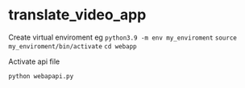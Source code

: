 # translate_video_app

Create virtual enviroment eg ```python3.9 -m env my_enviroment```
```source my_enviroment/bin/activate```
```cd webapp```

Activate api file

```python webapapi.py```

